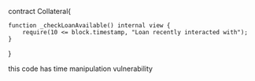 contract Collateral{

    function _checkLoanAvailable() internal view {
        require(10 <= block.timestamp, "Loan recently interacted with");
    }
}


 this code has time manipulation vulnerability